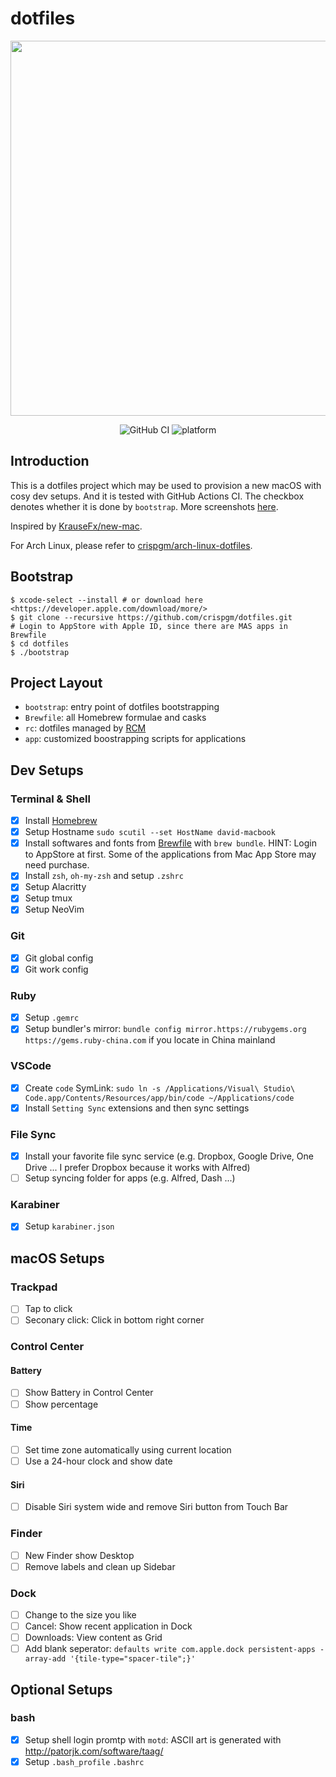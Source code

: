 # dotfiles

<p align="center">
  <img src="screenshots/v2-nvim-and-tmux.png" width="600" />
</p>

<p align="center">
  <img src="https://github.com/crispgm/dotfiles/workflows/build/badge.svg" alt="GitHub CI" />
  <img src="https://img.shields.io/badge/platform-macOS-lightgray.svg" alt="platform" />
</p>

## Introduction

This is a dotfiles project which may be used to provision a new macOS with cosy dev setups.
And it is tested with GitHub Actions CI. The checkbox denotes whether it is done by `bootstrap`.
More screenshots [here](screenshots).

Inspired by [KrauseFx/new-mac](https://github.com/KrauseFx/new-mac).

For Arch Linux, please refer to [crispgm/arch-linux-dotfiles](https://github.com/crispgm/arch-linux-dotfiles).

## Bootstrap

```shell
$ xcode-select --install # or download here <https://developer.apple.com/download/more/>
$ git clone --recursive https://github.com/crispgm/dotfiles.git
# Login to AppStore with Apple ID, since there are MAS apps in Brewfile
$ cd dotfiles
$ ./bootstrap
```

## Project Layout

- `bootstrap`: entry point of dotfiles bootstrapping
- `Brewfile`: all Homebrew formulae and casks
- `rc`: dotfiles managed by [RCM](https://github.com/thoughtbot/rcm)
- `app`: customized boostrapping scripts for applications

## Dev Setups

### Terminal & Shell

- [x] Install [Homebrew](https://brew.sh)
- [x] Setup Hostname `sudo scutil --set HostName david-macbook`
- [x] Install softwares and fonts from [Brewfile](https://github.com/crispgm/dotfiles/blob/master/Brewfile) with `brew bundle`. HINT: Login to AppStore at first. Some of the applications from Mac App Store may need purchase.
- [x] Install `zsh`, `oh-my-zsh` and setup `.zshrc`
- [x] Setup Alacritty
- [x] Setup tmux
- [x] Setup NeoVim

### Git

- [x] Git global config
- [x] Git work config

### Ruby

- [x] Setup `.gemrc`
- [x] Setup bundler's mirror: `bundle config mirror.https://rubygems.org https://gems.ruby-china.com` if you locate in China mainland

### VSCode

- [x] Create `code` SymLink: `sudo ln -s /Applications/Visual\ Studio\ Code.app/Contents/Resources/app/bin/code ~/Applications/code`
- [x] Install `Setting Sync` extensions and then sync settings

### File Sync

- [x] Install your favorite file sync service (e.g. Dropbox, Google Drive, One Drive ... I prefer Dropbox because it works with Alfred)
- [ ] Setup syncing folder for apps (e.g. Alfred, Dash ...)

### Karabiner

- [x] Setup `karabiner.json`

## macOS Setups

### Trackpad

- [ ] Tap to click
- [ ] Seconary click: Click in bottom right corner

### Control Center

#### Battery

- [ ] Show Battery in Control Center
- [ ] Show percentage

#### Time

- [ ] Set time zone automatically using current location
- [ ] Use a 24-hour clock and show date

#### Siri

- [ ] Disable Siri system wide and remove Siri button from Touch Bar

### Finder

- [ ] New Finder show Desktop
- [ ] Remove labels and clean up Sidebar

### Dock

- [ ] Change to the size you like
- [ ] Cancel: Show recent application in Dock
- [ ] Downloads: View content as Grid
- [ ] Add blank seperator: `defaults write com.apple.dock persistent-apps -array-add '{tile-type="spacer-tile";}'`

## Optional Setups

### bash

- [x] Setup shell login promtp with `motd`: ASCII art is generated with <http://patorjk.com/software/taag/>
- [x] Setup `.bash_profile` `.bashrc`
